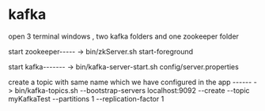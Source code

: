 # kafka

open 3 terminal windows , two kafka folders and one zookeeper folder

start zookeeper----- 
-> bin/zkServer.sh start-foreground

start kafka------- 
-> bin/kafka-server-start.sh config/server.properties

create a topic with same name which we have configured in the app ------
-> bin/kafka-topics.sh --bootstrap-servers localhost:9092 --create --topic myKafkaTest --partitions 1 --replication-factor 1

